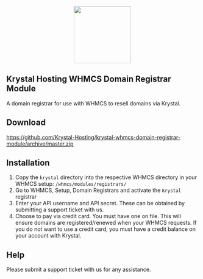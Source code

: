 <p align="center"><a href="https://krystal.co.uk" target="_blank"><img width="150"src="https://avatars0.githubusercontent.com/u/6998170?v=3&s=200"></a></p>

## Krystal Hosting WHMCS Domain Registrar Module
A domain registrar for use with WHMCS to resell domains via Krystal.

## Download
https://github.com/Krystal-Hosting/krystal-whmcs-domain-registrar-module/archive/master.zip

## Installation
1. Copy the `krystal` directory into the respective WHMCS directory in your WHMCS setup: `/whmcs/modules/registrars/`
2. Go to WHMCS, Setup, Domain Registrars and activate the `Krystal` registrar
3. Enter your API username and API secret. These can be obtained by submitting a support ticket with us.
4. Choose to pay via credit card. You must have one on file. This will ensure domains are registered/renewed when your WHMCS requests. If you do not want to use a credit card, you must have a credit balance on your account with Krystal.

## Help
Please submit a support ticket with us for any assistance.
